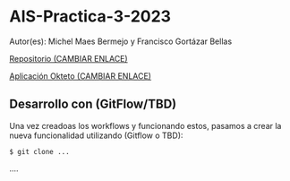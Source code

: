# AIS-Practica-3-2023

Autor(es): Michel Maes Bermejo y Francisco Gortázar Bellas

[Repositorio (CAMBIAR ENLACE)](https://github.com/URJC-AIS/AIS-Practica-3-2023-template)

[Aplicación Okteto (CAMBIAR ENLACE)](https://books-reviewer-repo2001.cloud.okteto.net/)

## Desarrollo con (GitFlow/TBD)

Una vez creadoas los workflows y funcionando estos, pasamos a crear la nueva funcionalidad utilizando (Gitflow o TBD):

```
$ git clone ...
```

....

